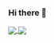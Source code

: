 ### Hi there 👋

<a href="https://github.com/anuraghazra/github-readme-stats">
    <img align="center" src="https://github-readme-stats.vercel.app/api/top-langs/?username=cwjokaka&hide_langs_below=4&hide_title=false" />
</a>
<a href="https://github.com/anuraghazra/github-readme-stats">
    <img align="center" src="https://github-readme-stats.vercel.app/api?username=cwjokaka&show_icons=true&icon_color=0366d6&text_color=24292e&bg_color=ffffff&line_height=27&hide_title=false" />
</a>
